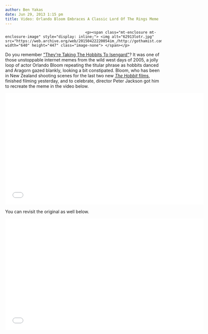 ```yaml
---
author: Ben Yakas
date: Jun 29, 2013 1:15 pm
title: Video: Orlando Bloom Embraces A Classic Lord Of The Rings Meme
---
```


	
										<p><span class="mt-enclosure mt-enclosure-image" style="display: inline;"> <img alt="62913lotr.jpg" src="https://web.archive.org/web/20150422220054im_/http://gothamist.com/attachments/byakas/62913lotr.jpg" width="640" height="447" class="image-none"> </span></p>

<p>Do you remember <a href="https://web.archive.org/web/20150422220054/http://knowyourmeme.com/memes/theyre-taking-the-hobbits-to-isengard">&quot;They&apos;re Taking The Hobbits To Isengard&quot;</a>? It was one of those unstoppable internet memes from the wild west days of 2005, a jolly loop of actor Orlando Bloom repeating the titular phrase as hobbits danced and Aragorn gazed blankly, looking a bit constipated. Bloom, who has been in New Zealand shooting scenes for the last two new <a href="https://web.archive.org/web/20150422220054/http://gothamist.com/tags/thehobbit"><em>The Hobbit</em> films</a>, finished filming yesterday, and to celebrate, director Peter Jackson got him to recreate the meme in the video below.</p>

<p><iframe width="640" height="360" src="//web.archive.org/web/20150422220054if_/http://www.youtube.com/embed/5NGguk8VXYc" frameborder="0" allowfullscreen></iframe></p>

<p>You can revisit the original as well below.</p>

<p><iframe width="640" height="360" src="//web.archive.org/web/20150422220054if_/http://www.youtube.com/embed/uE-1RPDqJAY" frameborder="0" allowfullscreen></iframe></p>					
										
									
				
